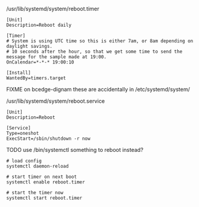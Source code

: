 
/usr/lib/systemd/system/reboot.timer
```
[Unit]
Description=Reboot daily

[Timer]
# System is using UTC time so this is either 7am, or 8am depending on daylight savings.
# 10 seconds after the hour, so that we get some time to send the message for the sample made at 19:00.
OnCalendar=*-*-* 19:00:10

[Install]
WantedBy=timers.target
```

FIXME on bcedge-dignam these are accidentally in /etc/systemd/system/

/usr/lib/systemd/system/reboot.service
```
[Unit]
Description=Reboot

[Service]
Type=oneshot
ExecStart=/sbin/shutdown -r now
```

TODO use /bin/systemctl something to reboot instead?

```
# load config
systemctl daemon-reload

# start timer on next boot
systemctl enable reboot.timer

# start the timer now
systemctl start reboot.timer
```
